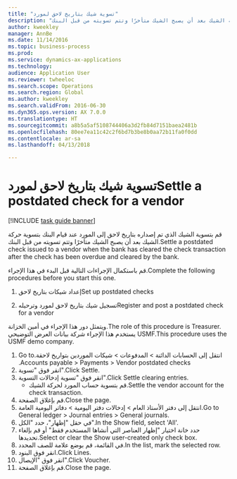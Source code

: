 ```yaml
--- 
title: "تسوية شيك بتاريخ لاحق لمورد"
description: "قم بتسوية الشيك الذي تم إصداره بتاريخ لاحق إلى المورد عند قيام البنك بتسوية حركة الشيك بعد أن يصبح الشيك متأخرًا وتتم تسويته من قبل البنك."
author: kweekley
manager: AnnBe
ms.date: 11/14/2016
ms.topic: business-process
ms.prod: 
ms.service: dynamics-ax-applications
ms.technology: 
audience: Application User
ms.reviewer: twheeloc
ms.search.scope: Operations
ms.search.region: Global
ms.author: kweekley
ms.search.validFrom: 2016-06-30
ms.dyn365.ops.version: AX 7.0.0
ms.translationtype: HT
ms.sourcegitcommit: a8b5a5af5108744406a3d2fb84d7151baea2481b
ms.openlocfilehash: 80ee7ea11c42c2f6bd7b3be8b0aa72b11fa0f0dd
ms.contentlocale: ar-sa
ms.lasthandoff: 04/13/2018

---
```

# <a name="settle-a-postdated-check-for-a-vendor"></a><span data-ttu-id="2f513-103">تسوية شيك بتاريخ لاحق لمورد</span><span class="sxs-lookup"><span data-stu-id="2f513-103">Settle a postdated check for a vendor</span></span>

[!INCLUDE [task guide banner](../../includes/task-guide-banner.md)]

<span data-ttu-id="2f513-104">قم بتسوية الشيك الذي تم إصداره بتاريخ لاحق إلى المورد عند قيام البنك بتسوية حركة الشيك بعد أن يصبح الشيك متأخرًا وتتم تسويته من قبل البنك.</span><span class="sxs-lookup"><span data-stu-id="2f513-104">Settle a postdated check issued to a vendor when the bank has cleared the check transaction after the check has been overdue and cleared by the bank.</span></span> 

<span data-ttu-id="2f513-105">قم باستكمال الإجراءات التالية قبل البدء في هذا الإجراء.</span><span class="sxs-lookup"><span data-stu-id="2f513-105">Complete the following procedures before you start this one.</span></span>

1) <span data-ttu-id="2f513-106">إعداد شيكات بتاريخ لاحق</span><span class="sxs-lookup"><span data-stu-id="2f513-106">Set up postdated checks</span></span>

2) <span data-ttu-id="2f513-107">تسجيل شيك بتاريخ لاحق لمورد وترحيله</span><span class="sxs-lookup"><span data-stu-id="2f513-107">Register and post a postdated check for a vendor</span></span>



<span data-ttu-id="2f513-108">ويتمثل دور هذا الإجراء في أمين الخزانة.</span><span class="sxs-lookup"><span data-stu-id="2f513-108">The role of this procedure is Treasurer.</span></span> <span data-ttu-id="2f513-109">يستخدم هذا الإجراء شركة بيانات العرض التوضيحي USMF.</span><span class="sxs-lookup"><span data-stu-id="2f513-109">This procedure uses the USMF demo company.</span></span>

1. <span data-ttu-id="2f513-110">انتقل إلى الحسابات الدائنة > المدفوعات > ‏‫شيكات الموردين بتواريخ لاحقة.</span><span class="sxs-lookup"><span data-stu-id="2f513-110">Go to Accounts payable > Payments > Vendor postdated checks.</span></span>
2. <span data-ttu-id="2f513-111">انقر فوق "تسوية".</span><span class="sxs-lookup"><span data-stu-id="2f513-111">Click Settle.</span></span>
3. <span data-ttu-id="2f513-112">انقر فوق "تسوية إدخالات التسوية".</span><span class="sxs-lookup"><span data-stu-id="2f513-112">Click Settle clearing entries.</span></span>
    * <span data-ttu-id="2f513-113">قم بتسوية حساب المورد لحركة الشيك.</span><span class="sxs-lookup"><span data-stu-id="2f513-113">Settle the vendor account for the check transaction.</span></span>  
4. <span data-ttu-id="2f513-114">قم بإغلاق الصفحة.</span><span class="sxs-lookup"><span data-stu-id="2f513-114">Close the page.</span></span>
5. <span data-ttu-id="2f513-115">انتقل إلى دفتر الأستاذ العام > إدخالات دفتر اليومية > دفاتر اليومية العامة‬.</span><span class="sxs-lookup"><span data-stu-id="2f513-115">Go to General ledger > Journal entries > General journals.</span></span>
6. <span data-ttu-id="2f513-116">في حقل "إظهار"، حدد "الكل".</span><span class="sxs-lookup"><span data-stu-id="2f513-116">In the Show field, select 'All'.</span></span>
7. <span data-ttu-id="2f513-117">حدد خانة اختيار "إظهار العناصر التي أنشاها المستخدم فقط" أو قم بإلغاء تحديدها.</span><span class="sxs-lookup"><span data-stu-id="2f513-117">Select or clear the Show user-created only check box.</span></span>
8. <span data-ttu-id="2f513-118">في القائمة، قم بوضع علامة للصف المحدد.</span><span class="sxs-lookup"><span data-stu-id="2f513-118">In the list, mark the selected row.</span></span>
9. <span data-ttu-id="2f513-119">انقر فوق البنود.</span><span class="sxs-lookup"><span data-stu-id="2f513-119">Click Lines.</span></span>
10. <span data-ttu-id="2f513-120">انقر فوق "الإيصال".</span><span class="sxs-lookup"><span data-stu-id="2f513-120">Click Voucher.</span></span>
11. <span data-ttu-id="2f513-121">قم بإغلاق الصفحة.</span><span class="sxs-lookup"><span data-stu-id="2f513-121">Close the page.</span></span>


